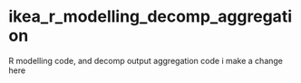 # ikea_r_modelling_decomp_aggregation
R modelling code, and decomp output aggregation code
i make a change here 